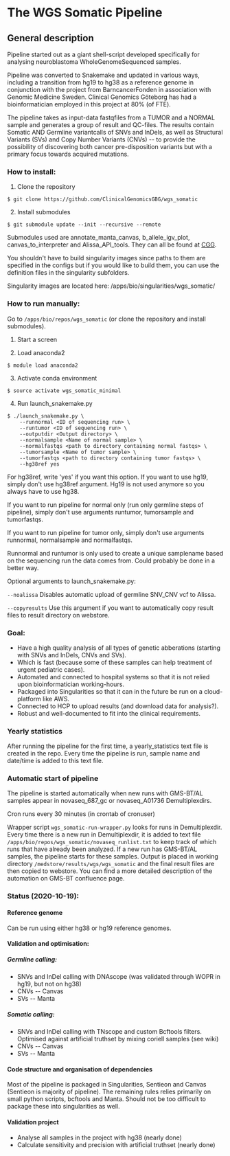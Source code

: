 # The WGS Somatic Pipeline


## General description

 Pipeline started out as a giant shell-script developed specifically for analysing neuroblastoma WholeGenomeSequenced samples.

 Pipeline was converted to Snakemake and updated in various ways, including a transition from hg19 to hg38 as a reference genome in conjunction with the project from BarncancerFonden in association with Genomic Medicine Sweden. Clinical Genomics Göteborg has had a bioinformatician employed in this project at 80% (of FTE).

 The pipeline takes as input-data fastqfiles from a TUMOR and a NORMAL sample and generates a group of result and QC-files. The results contain Somatic AND Germline variantcalls of SNVs and InDels, as well as Structural Variants (SVs) and Copy Number Variants (CNVs) -- to provide the possibility of discovering both cancer pre-disposition variants but with a primary focus towards acquired mutations.

### How to install:

1. Clone the repository

`$ git clone https://github.com/ClinicalGenomicsGBG/wgs_somatic`

2. Install submodules

`$ git submodule update --init --recursive --remote`

Submodules used are annotate\_manta\_canvas, b\_allele\_igv\_plot, canvas\_to\_interpreter and Alissa\_API\_tools. They can all be found at [CGG](https://github.com/ClinicalGenomicsGBG).



You shouldn't have to build singularity images since paths to them are specified in the configs but if you would like to build them, you can use the definition files in the singularity subfolders.

Singularity images are located here: /apps/bio/singularities/wgs\_somatic/



### How to run manually:

Go to  `/apps/bio/repos/wgs_somatic` (or clone the repository and install submodules). 

1. Start a screen

2. Load anaconda2

`$ module load anaconda2`

3. Activate conda environment

`$ source activate wgs_somatic_minimal`

4. Run launch\_snakemake.py


```
$ ./launch_snakemake.py \
    --runnormal <ID of sequencing run> \
    --runtumor <ID of sequencing run> \
    --outputdir <Output directory> \
    --normalsample <Name of normal sample> \
    --normalfastqs <path to directory containing normal fastqs> \
    --tumorsample <Name of tumor sample> \
    --tumorfastqs <path to directory containing tumor fastqs> \
    --hg38ref yes
```

For hg38ref, write 'yes' if you want this option. If you want to use hg19, simply don't use hg38ref argument. Hg19 is not used anymore so you always have to use hg38. 


If you want to run pipeline for normal only (run only germline steps of pipeline), simply don't use arguments runtumor, tumorsample and tumorfastqs.


If you want to run pipeline for tumor only, simply don't use arguments runnormal, normalsample and normalfastqs.


Runnormal and runtumor is only used to create a unique samplename based on the sequencing run the data comes from. Could probably be done in a better way.


Optional arguments to launch_snakemake.py:

```--noalissa``` Disables automatic upload of germline SNV_CNV vcf to Alissa. 

```--copyresults``` Use this argument if you want to automatically copy result files to result directory on webstore.




 ### Goal:


 * Have a high quality analysis of all types of genetic abberations (starting with SNVs and InDels, CNVs and SVs).
 * Which is fast (because some of these samples can help treatment of urgent pediatric cases).
 * Automated and connected to hospital systems so that it is not relied upon bioinformatician working-hours.
 * Packaged into Singularities so that it can in the future be run on a cloud-platform like AWS.
 * Connected to HCP to upload results (and download data for analysis?).
 * Robust and well-documented to fit into the clinical requirements.


 ### Yearly statistics

After running the pipeline for the first time, a yearly\_statistics text file is created in the repo. Every time the pipeline is run, sample name and date/time is added to this text file.


 ### Automatic start of pipeline

The pipeline is started automatically when new runs with GMS-BT/AL samples appear in novaseq_687_gc or novaseq_A01736 Demultiplexdirs.

Cron runs every 30 minutes (in crontab of cronuser)

Wrapper script ```wgs_somatic-run-wrapper.py``` looks for runs in Demultiplexdir. Every time there is a new run in Demultiplexdir, it is added to text file ```/apps/bio/repos/wgs_somatic/novaseq_runlist.txt``` to keep track of which runs that have already been analyzed. If a new run has GMS-BT/AL samples, the pipeline starts for these samples. Output is placed in working directory ```/medstore/results/wgs/wgs_somatic``` and the final result files are then copied to webstore. You can find a more detailed description of the automation on GMS-BT confluence page.


 ### Status (2020-10-19):

 #### Reference genome

Can be run using either hg38 or hg19 reference genomes.

 #### Validation and optimisation:

 ##### Germline calling:
 * SNVs and InDel calling with DNAscope (was validated through WOPR in hg19, but not on hg38)
 * CNVs -- Canvas
 * SVs -- Manta


 ##### Somatic calling:
 * SNVs and InDel calling with TNscope and custom Bcftools filters. Optimised against artificial truthset by mixing coriell samples (see wiki)
 * CNVs -- Canvas
 * SVs -- Manta

 #### Code structure and organisation of dependencies

 Most of the pipeline is packaged in Singularities, Sentieon and Canvas (Sentieon is majority of pipeline).
 The remaining rules relies primarily on small python scripts, bcftools and Manta. Should not be too difficult to package these into singularities as well.

 #### Validation project 

 * Analyse all samples in the project with hg38 (nearly done)
 * Calculate sensitivity and precision with artificial truthset (nearly done)


